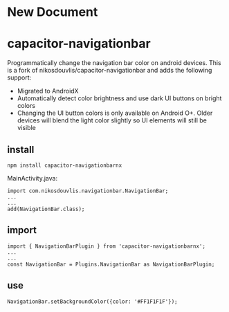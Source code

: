 # New Document

# capacitor-navigationbar

Programmatically change the navigation bar color on android devices. This is a fork of nikosdouvlis/capacitor-navigationbar and adds the following support:

- Migrated to AndroidX
- Automatically detect color brightness and use dark UI buttons on bright colors
- Changing the UI button colors is only available on Android O+. Older devices will blend the light color slightly so UI elements will still be visible

## install

```
npm install capacitor-navigationbarnx
```

MainActivity.java:

```
import com.nikosdouvlis.navigationbar.NavigationBar;
...
...
add(NavigationBar.class);
```

## import

```
import { NavigationBarPlugin } from 'capacitor-navigationbarnx';
...
...
const NavigationBar = Plugins.NavigationBar as NavigationBarPlugin;
```

## use

```
NavigationBar.setBackgroundColor({color: '#FF1F1F1F'});
```
